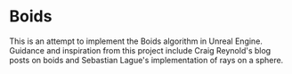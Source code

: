 # Boids
 This is an attempt to implement the Boids algorithm in Unreal Engine.
 Guidance and inspiration from this project include Craig Reynold's blog posts on boids and Sebastian Lague's implementation of rays on a sphere.